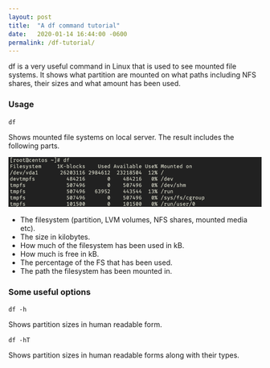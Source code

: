 ```yaml
---
layout: post
title:  "A df command tutorial"
date:   2020-01-14 16:44:00 -0600
permalink: /df-tutorial/
---
```

df is a very useful command in Linux that is used to see mounted file systems. It shows what partition are mounted on what paths including NFS shares, their sizes and what amount has been used. 

### Usage 

```
df
```
Shows mounted file systems on local server. The result includes the following parts.

![Result of df](/assets/uploads/2020/01/df.png)

- The filesystem (partition, LVM volumes, NFS shares, mounted media etc).
- The size in kilobytes.
- How much of the filesystem has been used in kB.
- How much is free in kB.
- The percentage of the FS that has been used.
- The path the filesystem has been mounted in.


### Some useful options

```
df -h
```
Shows partition sizes in human readable form. 

```
df -hT
```

Shows partition sizes in human readable forms along with their types. 



